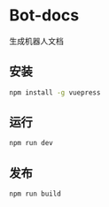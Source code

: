 # Bot-docs

生成机器人文档

## 安装

```bash
npm install -g vuepress
```

## 运行

```bash
npm run dev
```

## 发布

```bash
npm run build
```
